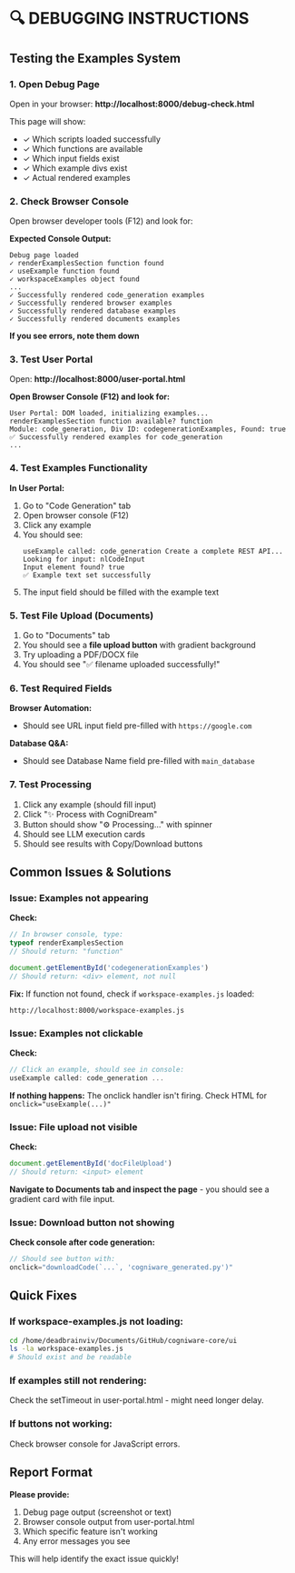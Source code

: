 # 🔍 DEBUGGING INSTRUCTIONS

## Testing the Examples System

### 1. Open Debug Page
Open in your browser: **http://localhost:8000/debug-check.html**

This page will show:
- ✓ Which scripts loaded successfully
- ✓ Which functions are available
- ✓ Which input fields exist
- ✓ Which example divs exist
- ✓ Actual rendered examples

### 2. Check Browser Console

Open browser developer tools (F12) and look for:

**Expected Console Output:**
```
Debug page loaded
✓ renderExamplesSection function found
✓ useExample function found
✓ workspaceExamples object found
...
✓ Successfully rendered code_generation examples
✓ Successfully rendered browser examples
✓ Successfully rendered database examples
✓ Successfully rendered documents examples
```

**If you see errors, note them down**

### 3. Test User Portal

Open: **http://localhost:8000/user-portal.html**

**Open Browser Console (F12) and look for:**
```
User Portal: DOM loaded, initializing examples...
renderExamplesSection function available? function
Module: code_generation, Div ID: codegenerationExamples, Found: true
✅ Successfully rendered examples for code_generation
...
```

### 4. Test Examples Functionality

**In User Portal:**

1. Go to "Code Generation" tab
2. Open browser console (F12)
3. Click any example
4. You should see:
   ```
   useExample called: code_generation Create a complete REST API...
   Looking for input: nlCodeInput
   Input element found? true
   ✅ Example text set successfully
   ```
5. The input field should be filled with the example text

### 5. Test File Upload (Documents)

1. Go to "Documents" tab
2. You should see a **file upload button** with gradient background
3. Try uploading a PDF/DOCX file
4. You should see "✅ filename uploaded successfully!"

### 6. Test Required Fields

**Browser Automation:**
- Should see URL input field pre-filled with `https://google.com`

**Database Q&A:**
- Should see Database Name field pre-filled with `main_database`

### 7. Test Processing

1. Click any example (should fill input)
2. Click "✨ Process with CogniDream"
3. Button should show "⚙️ Processing..." with spinner
4. Should see LLM execution cards
5. Should see results with Copy/Download buttons

## Common Issues & Solutions

### Issue: Examples not appearing

**Check:**
```javascript
// In browser console, type:
typeof renderExamplesSection
// Should return: "function"

document.getElementById('codegenerationExamples')
// Should return: <div> element, not null
```

**Fix:** If function not found, check if `workspace-examples.js` loaded:
```
http://localhost:8000/workspace-examples.js
```

### Issue: Examples not clickable

**Check:**
```javascript
// Click an example, should see in console:
useExample called: code_generation ...
```

**If nothing happens:** The onclick handler isn't firing. Check HTML for `onclick="useExample(...)"`

### Issue: File upload not visible

**Check:**
```javascript
document.getElementById('docFileUpload')
// Should return: <input> element
```

**Navigate to Documents tab and inspect the page** - you should see a gradient card with file input.

### Issue: Download button not showing

**Check console after code generation:**
```javascript
// Should see button with:
onclick="downloadCode(`...`, 'cogniware_generated.py')"
```

## Quick Fixes

### If workspace-examples.js not loading:
```bash
cd /home/deadbrainviv/Documents/GitHub/cogniware-core/ui
ls -la workspace-examples.js
# Should exist and be readable
```

### If examples still not rendering:
Check the setTimeout in user-portal.html - might need longer delay.

### If buttons not working:
Check browser console for JavaScript errors.

## Report Format

**Please provide:**
1. Debug page output (screenshot or text)
2. Browser console output from user-portal.html
3. Which specific feature isn't working
4. Any error messages you see

This will help identify the exact issue quickly!


